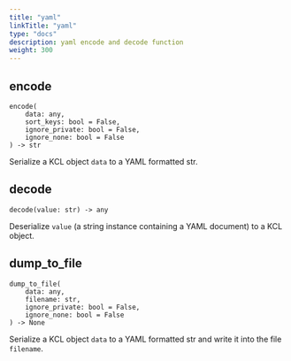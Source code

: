 ```yaml
---
title: "yaml"
linkTitle: "yaml"
type: "docs"
description: yaml encode and decode function
weight: 300
---
```

## encode

```
encode(
    data: any,
    sort_keys: bool = False,
    ignore_private: bool = False,
    ignore_none: bool = False
) -> str
```

Serialize a KCL object `data` to a YAML formatted str.

## decode

`decode(value: str) -> any`

Deserialize `value` (a string instance containing a YAML document) to a KCL object.

## dump_to_file

```
dump_to_file(
    data: any,
    filename: str,
    ignore_private: bool = False,
    ignore_none: bool = False
) -> None
```

Serialize a KCL object `data` to a YAML formatted str and write it into the file `filename`.
